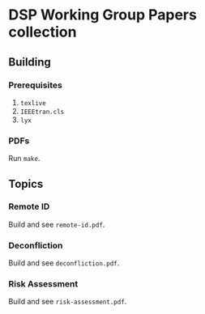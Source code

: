 # DSP Working Group Papers collection

## Building

### Prerequisites

1. `texlive`
1. `IEEEtran.cls`
1. `lyx`

### PDFs

Run `make`.

## Topics

### Remote ID

Build and see `remote-id.pdf`.

### Deconfliction

Build and see `deconfliction.pdf`.

### Risk Assessment 

Build and see `risk-assessment.pdf`.
